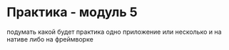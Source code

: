 # Практика - модуль 5

подумать какой будет практика
одно приложение или несколько и на нативе либо на фреймворке
